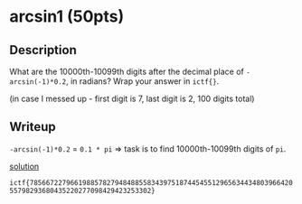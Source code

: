 # arcsin1 (50pts)

## Description

What are the 10000th-10099th digits after the decimal place of `-arcsin(-1)*0.2`, in radians? Wrap your answer in `ictf{}`.

(in case I messed up - first digit is 7, last digit is 2, 100 digits total)

## Writeup

`-arcsin(-1)*0.2` = `0.1 * pi` => task is to find 10000th-10099th digits of `pi`.

[solution](./solution.py)

`ictf{7856672279661988578279484885583439751874454551296563443480396642055798293680435220277098429423253302}`
